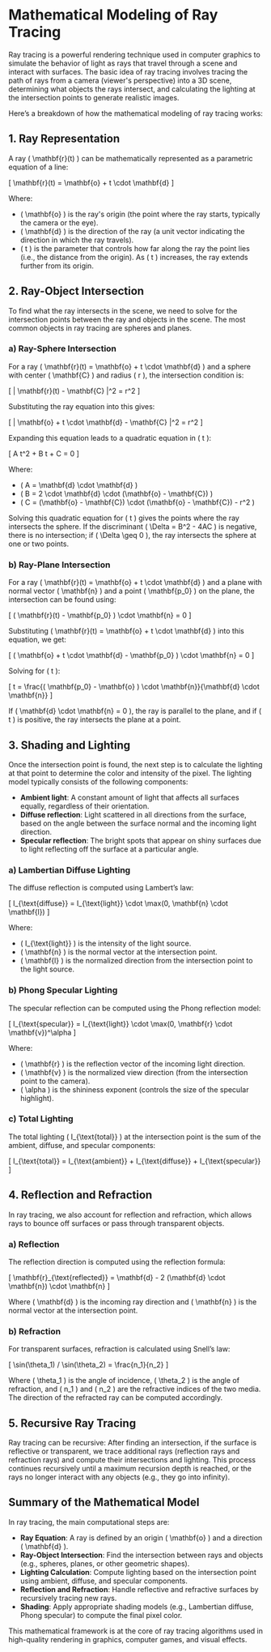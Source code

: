 # Mathematical Modeling of Ray Tracing

Ray tracing is a powerful rendering technique used in computer graphics to simulate the behavior of light as rays that travel through a scene and interact with surfaces. The basic idea of ray tracing involves tracing the path of rays from a camera (viewer's perspective) into a 3D scene, determining what objects the rays intersect, and calculating the lighting at the intersection points to generate realistic images.

Here’s a breakdown of how the mathematical modeling of ray tracing works:

## 1. Ray Representation

A ray \( \mathbf{r}(t) \) can be mathematically represented as a parametric equation of a line:

\[
\mathbf{r}(t) = \mathbf{o} + t \cdot \mathbf{d}
\]

Where:

- \( \mathbf{o} \) is the ray's origin (the point where the ray starts, typically the camera or the eye).
- \( \mathbf{d} \) is the direction of the ray (a unit vector indicating the direction in which the ray travels).
- \( t \) is the parameter that controls how far along the ray the point lies (i.e., the distance from the origin). As \( t \) increases, the ray extends further from its origin.

## 2. Ray-Object Intersection

To find what the ray intersects in the scene, we need to solve for the intersection points between the ray and objects in the scene. The most common objects in ray tracing are spheres and planes.

### a) Ray-Sphere Intersection

For a ray \( \mathbf{r}(t) = \mathbf{o} + t \cdot \mathbf{d} \) and a sphere with center \( \mathbf{C} \) and radius \( r \), the intersection condition is:

\[
\| \mathbf{r}(t) - \mathbf{C} \|^2 = r^2
\]

Substituting the ray equation into this gives:

\[
\| \mathbf{o} + t \cdot \mathbf{d} - \mathbf{C} \|^2 = r^2
\]

Expanding this equation leads to a quadratic equation in \( t \):

\[
A t^2 + B t + C = 0
\]

Where:

- \( A = \mathbf{d} \cdot \mathbf{d} \)
- \( B = 2 \cdot \mathbf{d} \cdot (\mathbf{o} - \mathbf{C}) \)
- \( C = (\mathbf{o} - \mathbf{C}) \cdot (\mathbf{o} - \mathbf{C}) - r^2 \)

Solving this quadratic equation for \( t \) gives the points where the ray intersects the sphere. If the discriminant \( \Delta = B^2 - 4AC \) is negative, there is no intersection; if \( \Delta \geq 0 \), the ray intersects the sphere at one or two points.

### b) Ray-Plane Intersection

For a ray \( \mathbf{r}(t) = \mathbf{o} + t \cdot \mathbf{d} \) and a plane with normal vector \( \mathbf{n} \) and a point \( \mathbf{p_0} \) on the plane, the intersection can be found using:

\[
( \mathbf{r}(t) - \mathbf{p_0} ) \cdot \mathbf{n} = 0
\]

Substituting \( \mathbf{r}(t) = \mathbf{o} + t \cdot \mathbf{d} \) into this equation, we get:

\[
( \mathbf{o} + t \cdot \mathbf{d} - \mathbf{p_0} ) \cdot \mathbf{n} = 0
\]

Solving for \( t \):

\[
t = \frac{( \mathbf{p_0} - \mathbf{o} ) \cdot \mathbf{n}}{\mathbf{d} \cdot \mathbf{n}}
\]

If \( \mathbf{d} \cdot \mathbf{n} = 0 \), the ray is parallel to the plane, and if \( t \) is positive, the ray intersects the plane at a point.

## 3. Shading and Lighting

Once the intersection point is found, the next step is to calculate the lighting at that point to determine the color and intensity of the pixel. The lighting model typically consists of the following components:

- **Ambient light**: A constant amount of light that affects all surfaces equally, regardless of their orientation.
- **Diffuse reflection**: Light scattered in all directions from the surface, based on the angle between the surface normal and the incoming light direction.
- **Specular reflection**: The bright spots that appear on shiny surfaces due to light reflecting off the surface at a particular angle.

### a) Lambertian Diffuse Lighting

The diffuse reflection is computed using Lambert’s law:

\[
I_{\text{diffuse}} = I_{\text{light}} \cdot \max(0, \mathbf{n} \cdot \mathbf{l})
\]

Where:

- \( I_{\text{light}} \) is the intensity of the light source.
- \( \mathbf{n} \) is the normal vector at the intersection point.
- \( \mathbf{l} \) is the normalized direction from the intersection point to the light source.

### b) Phong Specular Lighting

The specular reflection can be computed using the Phong reflection model:

\[
I_{\text{specular}} = I_{\text{light}} \cdot \max(0, \mathbf{r} \cdot \mathbf{v})^\alpha
\]

Where:

- \( \mathbf{r} \) is the reflection vector of the incoming light direction.
- \( \mathbf{v} \) is the normalized view direction (from the intersection point to the camera).
- \( \alpha \) is the shininess exponent (controls the size of the specular highlight).

### c) Total Lighting

The total lighting \( I_{\text{total}} \) at the intersection point is the sum of the ambient, diffuse, and specular components:

\[
I_{\text{total}} = I_{\text{ambient}} + I_{\text{diffuse}} + I_{\text{specular}}
\]

## 4. Reflection and Refraction

In ray tracing, we also account for reflection and refraction, which allows rays to bounce off surfaces or pass through transparent objects.

### a) Reflection

The reflection direction is computed using the reflection formula:

\[
\mathbf{r}_{\text{reflected}} = \mathbf{d} - 2 (\mathbf{d} \cdot \mathbf{n}) \cdot \mathbf{n}
\]

Where \( \mathbf{d} \) is the incoming ray direction and \( \mathbf{n} \) is the normal vector at the intersection point.

### b) Refraction

For transparent surfaces, refraction is calculated using Snell’s law:

\[
\sin(\theta_1) / \sin(\theta_2) = \frac{n_1}{n_2}
\]

Where \( \theta_1 \) is the angle of incidence, \( \theta_2 \) is the angle of refraction, and \( n_1 \) and \( n_2 \) are the refractive indices of the two media. The direction of the refracted ray can be computed accordingly.

## 5. Recursive Ray Tracing

Ray tracing can be recursive: After finding an intersection, if the surface is reflective or transparent, we trace additional rays (reflection rays and refraction rays) and compute their intersections and lighting. This process continues recursively until a maximum recursion depth is reached, or the rays no longer interact with any objects (e.g., they go into infinity).

## Summary of the Mathematical Model

In ray tracing, the main computational steps are:

- **Ray Equation**: A ray is defined by an origin \( \mathbf{o} \) and a direction \( \mathbf{d} \).
- **Ray-Object Intersection**: Find the intersection between rays and objects (e.g., spheres, planes, or other geometric shapes).
- **Lighting Calculation**: Compute lighting based on the intersection point using ambient, diffuse, and specular components.
- **Reflection and Refraction**: Handle reflective and refractive surfaces by recursively tracing new rays.
- **Shading**: Apply appropriate shading models (e.g., Lambertian diffuse, Phong specular) to compute the final pixel color.

This mathematical framework is at the core of ray tracing algorithms used in high-quality rendering in graphics, computer games, and visual effects.
